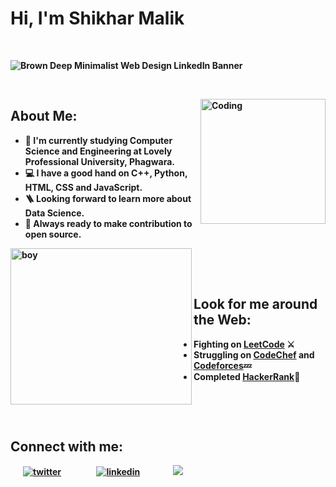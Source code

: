 # <b> Hi, I'm Shikhar Malik  
&nbsp;&nbsp;

![Brown Deep Minimalist Web Design LinkedIn Banner](https://user-images.githubusercontent.com/79395058/167137353-b99ede8a-eeff-4d29-8cf1-d2ca44f2faac.png)


&nbsp;&nbsp;
&nbsp;&nbsp;

<img alt="Coding" src="https://user-images.githubusercontent.com/22797857/90096298-b90f4b00-dd54-11ea-9a31-00ad53f8ec04.gif" align="right" height="200"/>

## <b>About Me:
- 🔅 I'm currently studying Computer Science and Engineering at Lovely Professional University, Phagwara.
- 💻 I have a good hand on C++, Python, HTML, CSS and JavaScript.
- 🪜 Looking forward to learn more about Data Science.
- 📌 Always ready to make contribution to open source.

&nbsp;
&nbsp;&nbsp;
&nbsp;
<img alt="boy" src="https://media.baamboozle.com/uploads/images/279918/1613711563_131167.gif" align ="left" height="250" width="290"/>
&nbsp;
&nbsp;
&nbsp;

&nbsp;&nbsp;
## <b>Look for me around the Web:
- Fighting on [LeetCode](https://leetcode.com/shikharmalik333/) ⚔️
- Struggling on [CodeChef](https://www.codechef.com/) and [Codeforces](https://www.codechef.com/)💤
- Completed [HackerRank](https://www.hackerrank.com/dashboard)💯
&nbsp;
&nbsp;
&nbsp;&nbsp;
  
&nbsp;&nbsp;
&nbsp;&nbsp;
&nbsp;&nbsp;

&nbsp;&nbsp;
&nbsp;
&nbsp;
&nbsp;

## Connect with me:
&nbsp;&nbsp;&nbsp;
&nbsp;&nbsp;[![twitter](![twitter](https://user-images.githubusercontent.com/79395058/167137546-aa5cb044-e302-4681-8d07-a4507540c24b.png)
)](https://twitter.com/malikshikhar25#gh-light-mode-only)
&nbsp;&nbsp;&nbsp;&nbsp;&nbsp;&nbsp;&nbsp;&nbsp;&nbsp;&nbsp;&nbsp;&nbsp;&nbsp;&nbsp;&nbsp;
[![linkedin](<img width="95" alt="67" src="https://user-images.githubusercontent.com/79395058/167137633-c05470a6-466d-4b35-b5c2-e4ef33c62c8a.png">
)](www.linkedin.com/in/shikhar-malik-0280691b9#gh-light-mode-only)
&nbsp;&nbsp;&nbsp;&nbsp;&nbsp;&nbsp;&nbsp;&nbsp;&nbsp;&nbsp;&nbsp;&nbsp;&nbsp;&nbsp;
[![<img width="95" alt="67" src="https://user-images.githubusercontent.com/79395058/167137671-e8d35e43-6cad-4d1f-84fe-5f8de19c5d0b.png">
](instagram-image.png)](https://www.instagram.com/killershot007/#gh-light-mode-only)
&nbsp;&nbsp;&nbsp;&nbsp;
&nbsp;&nbsp;
